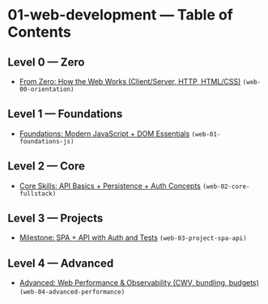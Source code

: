 # 01-web-development — Table of Contents

## Level 0 — Zero

- [From Zero: How the Web Works (Client/Server, HTTP, HTML/CSS)](web-00-orientation.md) `(web-00-orientation)`

## Level 1 — Foundations

- [Foundations: Modern JavaScript + DOM Essentials](web-01-foundations-js.md) `(web-01-foundations-js)`

## Level 2 — Core

- [Core Skills: API Basics + Persistence + Auth Concepts](web-02-core-fullstack.md) `(web-02-core-fullstack)`

## Level 3 — Projects

- [Milestone: SPA + API with Auth and Tests](web-03-project-spa-api.md) `(web-03-project-spa-api)`

## Level 4 — Advanced

- [Advanced: Web Performance & Observability (CWV, bundling, budgets)](web-04-advanced-performance.md) `(web-04-advanced-performance)`
